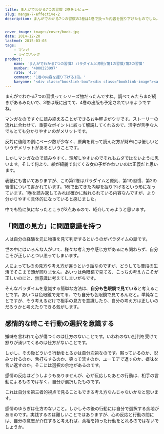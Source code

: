 ```yaml
---
title: まんがでわかる7つの習慣 2巻をレビュー
slug: manga-7-effective-2
description: まんがでわかる7つの習慣の2巻は1巻で扱った内容を掘り下げたものでした。内容がより具体的になっていて、実際に普段の生活に活かしやすくなっているように感じます。今回は私が普段の生活に活かしていきたいなと思った考え方2点と一緒にご紹介したいと思います。


cover_image: images/cover/book.jpg
date: 2014-12-20
lastmod: 2015-03-03
tags: 
    - マンガ
    - ライフハック
product:
    name: 'まんがでわかる7つの習慣2 パラダイムと原則/第1の習慣/第2の習慣'
    number: '4800223997'
    rate: '4.5'
    comment: '1巻の内容を掘り下げる1冊。'
    kaeyome: '<div class="booklink-box"><div class="booklink-image"><a href="http://www.amazon.co.jp/exec/obidos/asin/4800223997/illusionspace-22/" rel="nofollow" target="_blank"><img src="http://ecx.images-amazon.com/images/I/51mHND%2Bcz0L._SL160_.jpg" style="border: none;" /></a></div><div class="booklink-info"><div class="booklink-name"><a href="http://www.amazon.co.jp/exec/obidos/asin/4800223997/illusionspace-22/" rel="nofollow" target="_blank">まんがでわかる7つの習慣2 パラダイムと原則/第1の習慣/第2の習慣</a><div class="booklink-powered-date">posted with <a href="http://yomereba.com" rel="nofollow" target="_blank">ヨメレバ</a></div></div><div class="booklink-detail">フランクリン・コヴィー・ジャパン 宝島社 2014-07-11    </div><div class="booklink-link2"><div class="shoplinkamazon"><a href="http://www.amazon.co.jp/exec/obidos/asin/4800223997/illusionspace-22/" rel="nofollow" target="_blank" title="アマゾン" >Amazon</a></div><div class="shoplinkkindle"><a href="http://www.amazon.co.jp/gp/search?keywords=%82%DC%82%F1%82%AA%82%C5%82%ED%82%A9%82%E97%82%C2%82%CC%8FK%8A%B52%20%83p%83%89%83_%83C%83%80%82%C6%8C%B4%91%A5%2F%91%E61%82%CC%8FK%8A%B5%2F%91%E62%82%CC%8FK%8A%B5&__mk_ja_JP=%83J%83%5E%83J%83i&url=node%3D2275256051&tag=illusionspace-22" rel="nofollow" target="_blank" >Kindle</a></div><div class="shoplinkrakuten"><a href="http://hb.afl.rakuten.co.jp/hgc/11acbc01.369b1bf6.11acbc02.cabf9fe9/?pc=http%3A%2F%2Fbooks.rakuten.co.jp%2Frb%2F12815566%2F%3Fscid%3Daf_ich_link_urltxt%26m%3Dhttp%3A%2F%2Fm.rakuten.co.jp%2Fev%2Fbook%2F" rel="nofollow" target="_blank" title="楽天ブックス" >楽天ブックス</a></div>                  	  	  	  	</div></div><div class="booklink-footer"></div></div>'
---
```


まんがでわかる7つの習慣ってシリーズ物だったんですね。調べてみたらまだ続きがあるみたいで、3巻は既に出てて、4巻の出版も予定されているようですね。

マンガなのですぐに読み終えることができるお手軽さがウリです。ストーリーの流れに合わせて、重要なポイントに絞って解説してくれるので、活字が苦手な人でもとても分かりやすいのがメリットです。

反対に値段の割にページ数が少なく、原典を買って読んだ方が財布には優しいというデメリットがあるということです。

しかしマンガなので読みやすく、理解しやすいのでそれもムダではないように思います。そして何より、絵が綺麗で出てくる女の子がかわいいのは正義だと思います。

表紙にも書いてありますが、この第2巻はパラダイムと原則、第1の習慣、第2の習慣について書かれています。1巻で出てきた内容を掘り下げるという形になっています。1巻を読み返してみれば確かに触れられている内容なんですが、より分かりやすく具体的になっていると感じました。

中でも特に気になったところが2点あるので、紹介してみようと思います。


## 「問題の見方」に問題意識を持つ


人は自分の経験を元に物事を見て判断するというのがパラダイムの話です。

世の中にはいろんな人がいて、様々な考え方や感じ方があるにも関わらず、自分こそが正しいとつい思ってしまいます。

人によってものの見方や考え方が違うという話なのですが、どうしても普段の生活でそこまで頭が回りません。あいつは色眼鏡で見てる、こっちの考え方こそが正しいのにと、無意識に考えてしまいがちです。

そんなパラダイムを意識する簡単な方法は、<strong>自分も色眼鏡で見ている</strong>と考えることです。あいつは色眼鏡で見てる、でも自分も色眼鏡で見てるんだと。単純なことですが、そう考えるだけで相手の見方を意識したり、自分の考え方は正しいのだろうかと考えたりできる気がします。


## 感情的な時こそ行動の選択を意識する


嫌味を言われて心が傷つくのは仕方のないことです。いわれのない批判を受けて怒りが湧いてくるのは仕方がないことです。

しかし、その後どういう行動をとるかは自分次第なのです。黙っているのか、睨みつけるのか、舌打ちするのか、笑って流すのか、ユーモアで返すのか、嫌味を言い返すのか。そこには選択の余地があるのです。

感情の反応はどうしようもありませんが、心が反応したあとの行動は、相手の言動によるものではなく、自分が選択したものです。

これは自分を第三者的視点で見ることもできる考え方なんじゃないかなと思います。

感情のゆらぎは仕方のないこと。しかしその後の行動には自分で選択する余地があるのです。実践するのは難しいことではありますが、心の反応と行動の間には、自分の意志が介在すると考えれば、余裕を持った行動をとれるのではないでしょうか。


  